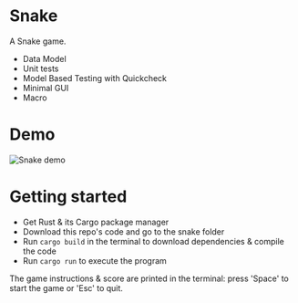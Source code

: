 # Snake
A Snake game.
- Data Model
- Unit tests
- Model Based Testing with Quickcheck
- Minimal GUI
- Macro
# Demo
![Snake demo](https://i.imgur.com/2UGjkfK.gif)
# Getting started
- Get Rust & its Cargo package manager
- Download this repo's code and go to the snake folder
- Run `cargo build` in the terminal to download dependencies & compile the code
- Run `cargo run` to execute the program

The game instructions & score are printed in the terminal: press 'Space' to start the game or 'Esc' to quit.
